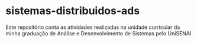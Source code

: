 # sistemas-distribuidos-ads
Este repositório conta as atividades realizadas na unidade curricular da minha graduação de Análise e Desenvolvimento de Sistemas pelo UniSENAI
